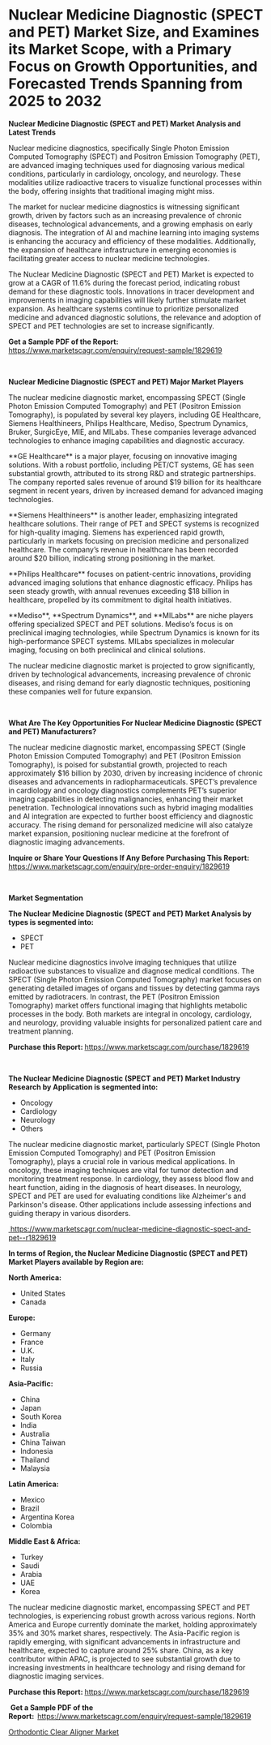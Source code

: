 <p><h1>Nuclear Medicine Diagnostic (SPECT and PET) Market Size, and Examines its Market Scope, with a Primary Focus on Growth Opportunities, and Forecasted Trends Spanning from 2025 to 2032</h1></p><p><strong>Nuclear Medicine Diagnostic (SPECT and PET) Market Analysis and Latest Trends</strong></p>
<p><p>Nuclear medicine diagnostics, specifically Single Photon Emission Computed Tomography (SPECT) and Positron Emission Tomography (PET), are advanced imaging techniques used for diagnosing various medical conditions, particularly in cardiology, oncology, and neurology. These modalities utilize radioactive tracers to visualize functional processes within the body, offering insights that traditional imaging might miss.</p><p>The market for nuclear medicine diagnostics is witnessing significant growth, driven by factors such as an increasing prevalence of chronic diseases, technological advancements, and a growing emphasis on early diagnosis. The integration of AI and machine learning into imaging systems is enhancing the accuracy and efficiency of these modalities. Additionally, the expansion of healthcare infrastructure in emerging economies is facilitating greater access to nuclear medicine technologies.</p><p>The Nuclear Medicine Diagnostic (SPECT and PET) Market is expected to grow at a CAGR of 11.6% during the forecast period, indicating robust demand for these diagnostic tools. Innovations in tracer development and improvements in imaging capabilities will likely further stimulate market expansion. As healthcare systems continue to prioritize personalized medicine and advanced diagnostic solutions, the relevance and adoption of SPECT and PET technologies are set to increase significantly.</p></p>
<p><strong>Get a Sample PDF of the Report:&nbsp;</strong> <a href="https://www.marketscagr.com/enquiry/request-sample/1829619?utm_campaign=2924&utm_medium=2&utm_source=Github&utm_content=ia&utm_term=05032025&utm_id=nuclear-medicine-diagnostic-spect-and-pet">https://www.marketscagr.com/enquiry/request-sample/1829619</a></p>
<p>&nbsp;</p>
<p><strong>Nuclear Medicine Diagnostic (SPECT and PET) Major Market Players</strong></p>
<p><p>The nuclear medicine diagnostic market, encompassing SPECT (Single Photon Emission Computed Tomography) and PET (Positron Emission Tomography), is populated by several key players, including GE Healthcare, Siemens Healthineers, Philips Healthcare, Mediso, Spectrum Dynamics, Bruker, SurgicEye, MIE, and MILabs. These companies leverage advanced technologies to enhance imaging capabilities and diagnostic accuracy.</p><p>**GE Healthcare** is a major player, focusing on innovative imaging solutions. With a robust portfolio, including PET/CT systems, GE has seen substantial growth, attributed to its strong R&D and strategic partnerships. The company reported sales revenue of around $19 billion for its healthcare segment in recent years, driven by increased demand for advanced imaging technologies.</p><p>**Siemens Healthineers** is another leader, emphasizing integrated healthcare solutions. Their range of PET and SPECT systems is recognized for high-quality imaging. Siemens has experienced rapid growth, particularly in markets focusing on precision medicine and personalized healthcare. The company’s revenue in healthcare has been recorded around $20 billion, indicating strong positioning in the market.</p><p>**Philips Healthcare** focuses on patient-centric innovations, providing advanced imaging solutions that enhance diagnostic efficacy. Philips has seen steady growth, with annual revenues exceeding $18 billion in healthcare, propelled by its commitment to digital health initiatives.</p><p>**Mediso**, **Spectrum Dynamics**, and **MILabs** are niche players offering specialized SPECT and PET solutions. Mediso’s focus is on preclinical imaging technologies, while Spectrum Dynamics is known for its high-performance SPECT systems. MILabs specializes in molecular imaging, focusing on both preclinical and clinical solutions.</p><p>The nuclear medicine diagnostic market is projected to grow significantly, driven by technological advancements, increasing prevalence of chronic diseases, and rising demand for early diagnostic techniques, positioning these companies well for future expansion.</p></p>
<p>&nbsp;</p>
<p><strong>What Are The Key Opportunities For Nuclear Medicine Diagnostic (SPECT and PET) Manufacturers?</strong></p>
<p><p>The nuclear medicine diagnostic market, encompassing SPECT (Single Photon Emission Computed Tomography) and PET (Positron Emission Tomography), is poised for substantial growth, projected to reach approximately $16 billion by 2030, driven by increasing incidence of chronic diseases and advancements in radiopharmaceuticals. SPECT’s prevalence in cardiology and oncology diagnostics complements PET’s superior imaging capabilities in detecting malignancies, enhancing their market penetration. Technological innovations such as hybrid imaging modalities and AI integration are expected to further boost efficiency and diagnostic accuracy. The rising demand for personalized medicine will also catalyze market expansion, positioning nuclear medicine at the forefront of diagnostic imaging advancements.</p></p>
<p><strong>Inquire or Share Your Questions If Any Before Purchasing This Report:</strong> <a href="https://www.marketscagr.com/enquiry/pre-order-enquiry/1829619?utm_campaign=2924&utm_medium=2&utm_source=Github&utm_content=ia&utm_term=05032025&utm_id=nuclear-medicine-diagnostic-spect-and-pet">https://www.marketscagr.com/enquiry/pre-order-enquiry/1829619</a></p>
<p>&nbsp;</p>
<p><strong>Market Segmentation</strong></p>
<p><strong>The Nuclear Medicine Diagnostic (SPECT and PET) Market Analysis by types is segmented into:</strong></p>
<p><ul><li>SPECT</li><li>PET</li></ul></p>
<p><p>Nuclear medicine diagnostics involve imaging techniques that utilize radioactive substances to visualize and diagnose medical conditions. The SPECT (Single Photon Emission Computed Tomography) market focuses on generating detailed images of organs and tissues by detecting gamma rays emitted by radiotracers. In contrast, the PET (Positron Emission Tomography) market offers functional imaging that highlights metabolic processes in the body. Both markets are integral in oncology, cardiology, and neurology, providing valuable insights for personalized patient care and treatment planning.</p></p>
<p><strong>Purchase this Report:&nbsp;</strong><a href="https://www.marketscagr.com/purchase/1829619?utm_campaign=2924&utm_medium=2&utm_source=Github&utm_content=ia&utm_term=05032025&utm_id=nuclear-medicine-diagnostic-spect-and-pet">https://www.marketscagr.com/purchase/1829619</a></p>
<p>&nbsp;</p>
<p><strong>The Nuclear Medicine Diagnostic (SPECT and PET) Market Industry Research by Application is segmented into:</strong></p>
<p><ul><li>Oncology</li><li>Cardiology</li><li>Neurology</li><li>Others</li></ul></p>
<p><p>The nuclear medicine diagnostic market, particularly SPECT (Single Photon Emission Computed Tomography) and PET (Positron Emission Tomography), plays a crucial role in various medical applications. In oncology, these imaging techniques are vital for tumor detection and monitoring treatment response. In cardiology, they assess blood flow and heart function, aiding in the diagnosis of heart diseases. In neurology, SPECT and PET are used for evaluating conditions like Alzheimer's and Parkinson's disease. Other applications include assessing infections and guiding therapy in various disorders.</p></p>
<p><a href="https://www.marketscagr.com/nuclear-medicine-diagnostic-spect-and-pet--r1829619?utm_campaign=2924&utm_medium=2&utm_source=Github&utm_content=ia&utm_term=05032025&utm_id=nuclear-medicine-diagnostic-spect-and-pet">&nbsp;https://www.marketscagr.com/nuclear-medicine-diagnostic-spect-and-pet--r1829619</a></p>
<p><strong>In terms of Region, the Nuclear Medicine Diagnostic (SPECT and PET) Market Players available by Region are:</strong></p>
<p>
    <p> <strong> North America: </strong>
        <ul>
            <li>United States</li>
            <li>Canada</li>
        </ul>
        </p> 
    <p> <strong> Europe: </strong>
        <ul>
            <li>Germany</li>
            <li>France</li>
            <li>U.K.</li>
            <li>Italy</li>
            <li>Russia</li>
        </ul>
        </p> 
    <p> <strong> Asia-Pacific: </strong>
        <ul>
            <li>China</li>
            <li>Japan</li>
            <li>South Korea</li>
            <li>India</li>
            <li>Australia</li>
            <li>China Taiwan</li>
            <li>Indonesia</li>
            <li>Thailand</li>
            <li>Malaysia</li>
        </ul>
        </p> 
    <p> <strong> Latin America: </strong>
        <ul>
            <li>Mexico</li>
            <li>Brazil</li>
            <li>Argentina Korea</li>
            <li>Colombia</li>
        </ul>
        </p> 
    <p> <strong> Middle East & Africa: </strong>
        <ul>
            <li>Turkey</li>
            <li>Saudi</li>
            <li>Arabia</li>
            <li>UAE</li>
            <li>Korea</li>
        </ul>
    </p>
    </p>
<p><p>The nuclear medicine diagnostic market, encompassing SPECT and PET technologies, is experiencing robust growth across various regions. North America and Europe currently dominate the market, holding approximately 35% and 30% market shares, respectively. The Asia-Pacific region is rapidly emerging, with significant advancements in infrastructure and healthcare, expected to capture around 25% share. China, as a key contributor within APAC, is projected to see substantial growth due to increasing investments in healthcare technology and rising demand for diagnostic imaging services.</p></p>
<p><strong>Purchase this Report: </strong><a href="https://www.marketscagr.com/purchase/1829619?utm_campaign=2924&utm_medium=2&utm_source=Github&utm_content=ia&utm_term=05032025&utm_id=nuclear-medicine-diagnostic-spect-and-pet">https://www.marketscagr.com/purchase/1829619</a></p>
<p>&nbsp;<strong>Get a Sample PDF of the Report:&nbsp;&nbsp;</strong><a href="https://www.marketscagr.com/enquiry/request-sample/1829619?utm_campaign=2924&utm_medium=2&utm_source=Github&utm_content=ia&utm_term=05032025&utm_id=nuclear-medicine-diagnostic-spect-and-pet">https://www.marketscagr.com/enquiry/request-sample/1829619</a></p>
<p><strong></strong></p>
<p><p><a href="https://github.com/djembashote/Market-Research-Report-List-1/blob/main/orthodontic-clear-aligner-market.md?utm_campaign=2924&utm_medium=2&utm_source=Github&utm_content=ia&utm_term=05032025&utm_id=nuclear-medicine-diagnostic-spect-and-pet">Orthodontic Clear Aligner Market</a></p></p>